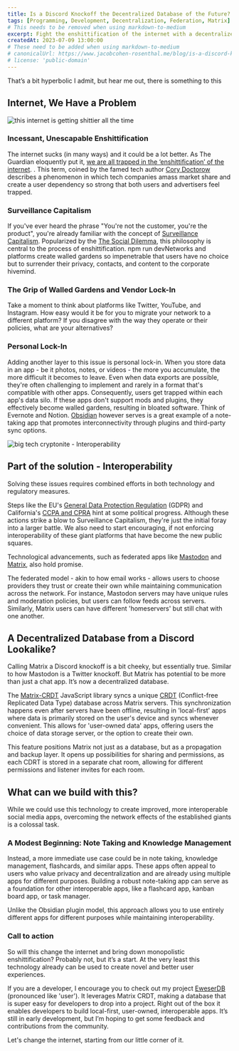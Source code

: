 ```yaml
---
title: Is a Discord Knockoff the Decentralized Database of the Future? Will It Fix the Internet as We Know It?
tags: [Programming, Development, Decentralization, Federation, Matrix]
# This needs to be removed when using markdown-to-medium
excerpt: Fight the enshittification of the internet with a decentralized database
createdAt: 2023-07-09 13:00:00
# These need to be added when using markdown-to-medium
# canonicalUrl: https://www.jacobcohen-rosenthal.me/blog/is-a-discord-knockoff-the-database-of-the-future
# license: 'public-domain'
---
```


That’s a bit hyperbolic I admit, but hear me out, there is something to this

## Internet, We Have a Problem

![this internet is getting shittier all the time](https://imgflip.com/i/7s44ea)

### Incessant, Unescapable Enshittification

The internet sucks (in many ways) and it could be a lot better. As The Guardian eloquently put it, [we are all trapped in the ‘enshittification’ of the internet](https://www.theguardian.com/commentisfree/2023/mar/11/users-advertisers-we-are-all-trapped-in-the-enshittification-of-the-internet). . This term, coined by the famed tech author [Cory Doctorow](https://pluralistic.net/) describes a phenomenon in which tech companies amass market share and create a user dependency so strong that both users and advertisers feel trapped.

### Surveillance Capitalism

If you've ever heard the phrase "You're not the customer, you're the product", you're already familiar with the concept of [Surveillance Capitalism](https://en.wikipedia.org/wiki/Surveillance_capitalism). Popularized by the [The Social Dilemma](https://en.wikipedia.org/wiki/The_Social_Dilemma), this philosophy is central to the process of enshittification. npm run devNetworks and platforms create walled gardens so impenetrable that users have no choice but to surrender their privacy, contacts, and content to the corporate hivemind.

### The Grip of Walled Gardens and Vendor Lock-In

Take a moment to think about platforms like Twitter, YouTube, and Instagram. How easy would it be for you to migrate your network to a different platform? If you disagree with the way they operate or their policies, what are your alternatives?

### Personal Lock-In

Adding another layer to this issue is personal lock-in. When you store data in an app - be it photos, notes, or videos - the more you accumulate, the more difficult it becomes to leave. Even when data exports are possible, they're often challenging to implement and rarely in a format that's compatible with other apps. Consequently, users get trapped within each app's data silo. If these apps don't support mods and plugins, they effectively become walled gardens, resulting in bloated software. Think of Evernote and Notion. [Obsidian](https://obsidian.md/) however serves is a great example of a note-taking app that promotes interconnectivity through plugins and third-party sync options.

![big tech cryptonite - Interoperability](https://imgflip.com/i/7s45vr)

## Part of the solution - Interoperability

Solving these issues requires combined efforts in both technology and regulatory measures.

Steps like the EU's [General Data Protection Regulation](https://en.wikipedia.org/wiki/General_Data_Protection_Regulation) (GDPR) and California's [CCPA and CPRA](https://wirewheel.io/blog/ccpa-and-cpra-california-data-privacy-law-guide/) hint at some political progress. Although these actions strike a blow to Surveillance Capitalism, they're just the initial foray into a larger battle. We also need to start encouraging, if not enforcing interoperability of these giant platforms that have become the new public squares.

Technological advancements, such as federated apps like [Mastodon](https://joinmastodon.org/) and [Matrix](https://matrix.org/), also hold promise.

The federated model - akin to how email works - allows users to choose providers they trust or create their own while maintaining communication across the network. For instance, Mastodon servers may have unique rules and moderation policies, but users can follow feeds across servers. Similarly, Matrix users can have different 'homeservers' but still chat with one another.

## A Decentralized Database from a Discord Lookalike?

Calling Matrix a Discord knockoff is a bit cheeky, but essentially true. Similar to how Mastodon is a Twitter knockoff. But Matrix has potential to be more than just a chat app. It’s now a decentralized database.

The [Matrix-CRDT](https://github.com/YousefED/Matrix-CRDT) JavaScript library syncs a unique [CRDT](https://en.wikipedia.org/wiki/Conflict-free_replicated_data_type) (Conflict-free Replicated Data Type) database across Matrix servers. This synchronization happens even after servers have been offline, resulting in 'local-first' apps where data is primarily stored on the user's device and syncs whenever convenient. This allows for 'user-owned data' apps, offering users the choice of data storage server, or the option to create their own.

This feature positions Matrix not just as a database, but as a propagation and backup layer. It opens up possibilities for sharing and permissions, as each CDRT is stored in a separate chat room, allowing for different permissions and listener invites for each room.

## What can we build with this?

While we could use this technology to create improved, more interoperable social media apps, overcoming the network effects of the established giants is a colossal task.

### A Modest Beginning: Note Taking and Knowledge Management

Instead, a more immediate use case could be in note taking, knowledge management, flashcards, and similar apps. These apps often appeal to users who value privacy and decentralization and are already using multiple apps for different purposes. Building a robust note-taking app can serve as a foundation for other interoperable apps, like a flashcard app, kanban board app, or task manager.

Unlike the Obsidian plugin model, this approach allows you to use entirely different apps for different purposes while maintaining interoperability.

### Call to action

So will this change the internet and bring down monopolistic enshittification? Probably not, but it’s a start. At the very least this technology already can be used to create novel and better user experiences.

If you are a developer, I encourage you to check out my project [EweserDB](https://github.com/eweser/eweser-db) (pronounced like 'user'). It leverages Matrix CRDT, making a database that is super easy for developers to drop into a project. Right out of the box it enables developers to build local-first, user-owned, interoperable apps. It’s still in early development, but I’m hoping to get some feedback and contributions from the community.

Let's change the internet, starting from our little corner of it.
